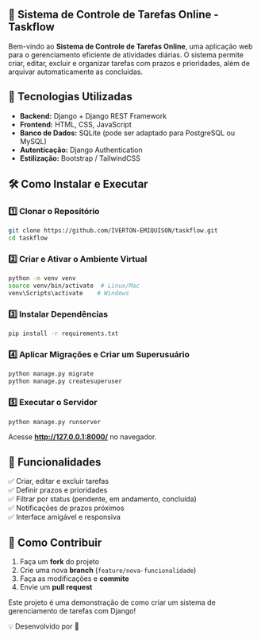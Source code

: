 ## 📝 Sistema de Controle de Tarefas Online -Taskflow

Bem-vindo ao **Sistema de Controle de Tarefas Online**, uma aplicação web para o gerenciamento eficiente de atividades diárias. O sistema permite criar, editar, excluir e organizar tarefas com prazos e prioridades, além de arquivar automaticamente as concluídas.

## 🚀 Tecnologias Utilizadas
- **Backend:** Django + Django REST Framework
- **Frontend:** HTML, CSS, JavaScript
- **Banco de Dados:** SQLite (pode ser adaptado para PostgreSQL ou MySQL)
- **Autenticação:** Django Authentication
- **Estilização:** Bootstrap / TailwindCSS

## 🛠️ Como Instalar e Executar
### 1️⃣ Clonar o Repositório
```bash
git clone https://github.com/IVERTON-EMIQUISON/taskflow.git
cd taskflow
```
### 2️⃣ Criar e Ativar o Ambiente Virtual
```bash
python -m venv venv
source venv/bin/activate  # Linux/Mac
venv\Scripts\activate    # Windows
```
### 3️⃣ Instalar Dependências
```bash
pip install -r requirements.txt
```
### 4️⃣ Aplicar Migrações e Criar um Superusuário
```bash
python manage.py migrate
python manage.py createsuperuser
```
### 5️⃣ Executar o Servidor
```bash
python manage.py runserver
```
Acesse **http://127.0.0.1:8000/** no navegador.

## 📌 Funcionalidades
✅ Criar, editar e excluir tarefas  
✅ Definir prazos e prioridades  
✅ Filtrar por status (pendente, em andamento, concluída)  
✅ Notificações de prazos próximos  
✅ Interface amigável e responsiva  

## 🎯 Como Contribuir
1. Faça um **fork** do projeto
2. Crie uma nova **branch** (`feature/nova-funcionalidade`)
3. Faça as modificações e **commite**
4. Envie um **pull request**

Este projeto é uma demonstração de como criar um sistema de gerenciamento de tarefas com Django!

💡 Desenvolvido por 🚀

